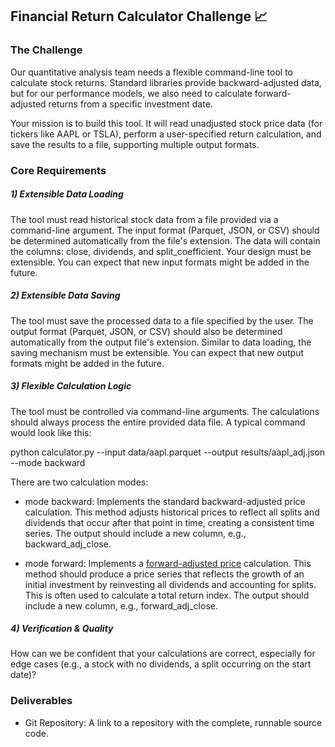 ## Financial Return Calculator Challenge 📈

### The Challenge
Our quantitative analysis team needs a flexible command-line tool to calculate stock returns. Standard libraries provide backward-adjusted data, but for our performance models, we also need to calculate forward-adjusted returns from a specific investment date.

Your mission is to build this tool. It will read unadjusted stock price data (for tickers like AAPL or TSLA), perform a user-specified return calculation, and save the results to a file, supporting multiple output formats.

### Core Requirements
##### 1) Extensible Data Loading
The tool must read historical stock data from a file provided via a command-line argument. The input format (Parquet, JSON, or CSV) should be determined automatically from the file's extension. The data will contain the columns: close, dividends, and split_coefficient. Your design must be extensible. You can expect that new input formats might be added in the future.

##### 2) Extensible Data Saving
The tool must save the processed data to a file specified by the user. The output format (Parquet, JSON, or CSV) should also be determined automatically from the output file's extension. Similar to data loading, the saving mechanism must be extensible. You can expect that new output formats might be added in the future.

##### 3) Flexible Calculation Logic
The tool must be controlled via command-line arguments. The calculations should always process the entire provided data file. A typical command would look like this:

python calculator.py --input data/aapl.parquet --output results/aapl_adj.json --mode backward

There are two calculation modes:

- mode backward: Implements the standard backward-adjusted price calculation. This method adjusts historical prices to reflect all splits and dividends that occur after that point in time, creating a consistent time series. The output should include a new column, e.g., backward_adj_close.

- mode forward: Implements a [forward-adjusted price](https://quantdare.com/approach-to-dividend-adjustment-factors-calculation/) calculation. This method should produce a price series that reflects the growth of an initial investment by reinvesting all dividends and accounting for splits. This is often used to calculate a total return index. The output should include a new column, e.g., forward_adj_close. 

##### 4) Verification & Quality
How can we be confident that your calculations are correct, especially for edge cases (e.g., a stock with no dividends, a split occurring on the start date)?

### Deliverables

- Git Repository: A link to a repository with the complete, runnable source code.
